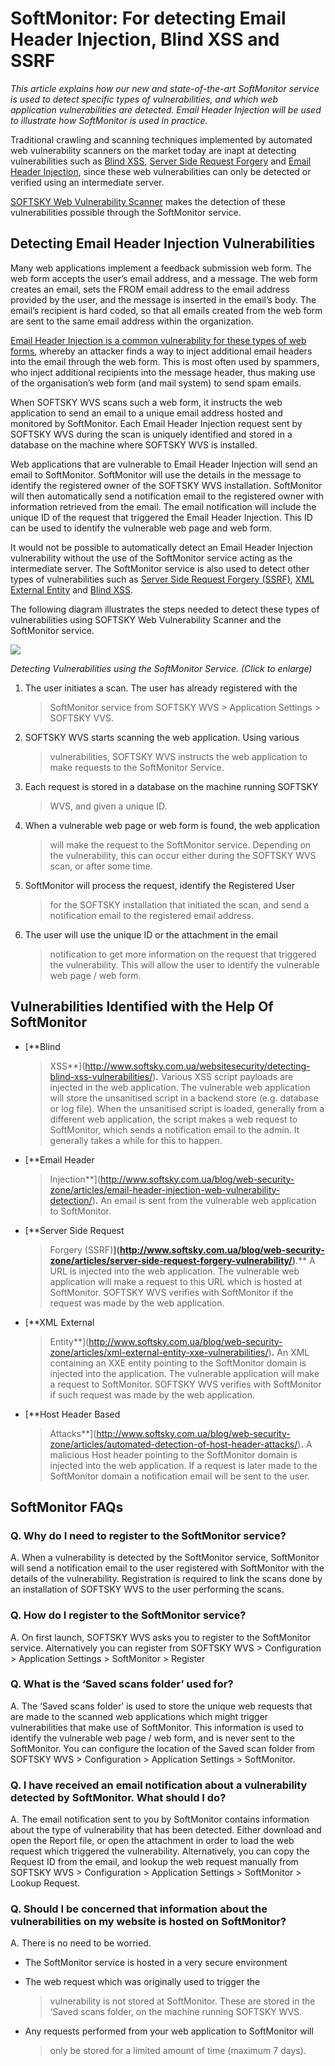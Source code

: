 **SoftMonitor: For detecting Email Header Injection, Blind XSS and SSRF**
========================================================================

*This article explains how our new and state-of-the-art SoftMonitor
service is used to detect specific types of vulnerabilities, and which
web application vulnerabilities are detected. Email Header Injection
will be used to illustrate how SoftMonitor is used in practice.*

Traditional crawling and scanning techniques implemented by automated
web vulnerability scanners on the market today are inapt at detecting
vulnerabilities such as [Blind
XSS](http://www.softsky.com.ua/websitesecurity/detecting-blind-xss-vulnerabilities/),
[Server Side Request
Forgery](http://www.softsky.com.ua/blog/web-security-zone/articles/server-side-request-forgery-vulnerability/)
and [Email Header
Injection](http://www.softsky.com.ua/blog/web-security-zone/articles/email-header-injection-web-vulnerability-detection/),
since these web vulnerabilities can only be detected or verified using
an intermediate server.

[SOFTSKY Web Vulnerability
Scanner](http://www.softsky.com.ua/vulnerability-scanner/) makes the
detection of these vulnerabilities possible through the SoftMonitor
service.

**Detecting Email Header Injection Vulnerabilities**
----------------------------------------------------

Many web applications implement a feedback submission web form. The web
form accepts the user’s email address, and a message. The web form
creates an email, sets the FROM email address to the email address
provided by the user, and the message is inserted in the email’s body.
The email’s recipient is hard coded, so that all emails created from the
web form are sent to the same email address within the organization.

[Email Header Injection is a common vulnerability for these types of web
forms](http://www.softsky.com.ua/blog/web-security-zone/articles/email-header-injection-web-vulnerability-detection/#Email-Header-Injection-WebForms),
whereby an attacker finds a way to inject additional email headers into
the email through the web form. This is most often used by spammers, who
inject additional recipients into the message header, thus making use of
the organisation’s web form (and mail system) to send spam emails.

When SOFTSKY WVS scans such a web form, it instructs the web
application to send an email to a unique email address hosted and
monitored by SoftMonitor. Each Email Header Injection request sent by
SOFTSKY WVS during the scan is uniquely identified and stored in a
database on the machine where SOFTSKY WVS is installed.

Web applications that are vulnerable to Email Header Injection will send
an email to SoftMonitor. SoftMonitor will use the details in the message
to identify the registered owner of the SOFTSKY WVS installation.
SoftMonitor will then automatically send a notification email to the
registered owner with information retrieved from the email. The email
notification will include the unique ID of the request that triggered
the Email Header Injection. This ID can be used to identify the
vulnerable web page and web form.

It would not be possible to automatically detect an Email Header
Injection vulnerability without the use of the SoftMonitor service acting
as the intermediate server. The SoftMonitor service is also used to
detect other types of vulnerabilities such as [Server Side Request
Forgery
(SSRF)](http://www.softsky.com.ua/blog/web-security-zone/articles/server-side-request-forgery-vulnerability/),
[XML External
Entity](http://www.softsky.com.ua/blog/web-security-zone/articles/xml-external-entity-xxe-vulnerabilities/)
and [Blind
XSS](http://www.softsky.com.ua/websitesecurity/detecting-blind-xss-vulnerabilities/).

The following diagram illustrates the steps needed to detect these types
of vulnerabilities using SOFTSKY Web Vulnerability Scanner and the
SoftMonitor service.

![](/media/vulnerability-scanner/acumonitor-blind-xss-detection.md-images/media/image01.png)

*Detecting Vulnerabilities using the SoftMonitor Service. (Click to
enlarge)*

1.  The user initiates a scan. The user has already registered with the
    > SoftMonitor service from SOFTSKY WVS &gt; Application
    > Settings &gt; SOFTSKY VVS.

2.  SOFTSKY WVS starts scanning the web application. Using various
    > vulnerabilities, SOFTSKY WVS instructs the web application to
    > make requests to the SoftMonitor Service.

3.  Each request is stored in a database on the machine running SOFTSKY
    > WVS, and given a unique ID.

4.  When a vulnerable web page or web form is found, the web application
    > will make the request to the SoftMonitor service. Depending on the
    > vulnerability, this can occur either during the SOFTSKY WVS scan,
    > or after some time.

5.  SoftMonitor will process the request, identify the Registered User
    > for the SOFTSKY installation that initiated the scan, and send a
    > notification email to the registered email address.

6.  The user will use the unique ID or the attachment in the email
    > notification to get more information on the request that triggered
    > the vulnerability. This will allow the user to identify the
    > vulnerable web page / web form.

**Vulnerabilities Identified with the Help Of SoftMonitor**
----------------------------------------------------------

-   [**Blind
    > XSS**](http://www.softsky.com.ua/websitesecurity/detecting-blind-xss-vulnerabilities/)**.**
    > Various XSS script payloads are injected in the web application.
    > The vulnerable web application will store the unsanitised script
    > in a backend store (e.g. database or log file). When the
    > unsanitised script is loaded, generally from a different web
    > application, the script makes a web request to SoftMonitor, which
    > sends a notification email to the admin. It generally takes a
    > while for this to happen.

-   [**Email Header
    > Injection**](http://www.softsky.com.ua/blog/web-security-zone/articles/email-header-injection-web-vulnerability-detection/)**.**
    > An email is sent from the vulnerable web application
    > to SoftMonitor.

-   [**Server Side Request
    > Forgery (SSRF)**](http://www.softsky.com.ua/blog/web-security-zone/articles/server-side-request-forgery-vulnerability/)**.**
    > A URL is injected into the web application. The vulnerable web
    > application will make a request to this URL which is hosted
    > at SoftMonitor. SOFTSKY WVS verifies with SoftMonitor if the
    > request was made by the web application.

-   [**XML External
    > Entity**](http://www.softsky.com.ua/blog/web-security-zone/articles/xml-external-entity-xxe-vulnerabilities/)**.**
    > An XML containing an XXE entity pointing to the SoftMonitor domain
    > is injected into the application. The vulnerable application will
    > make a request to SoftMonitor. SOFTSKY WVS verifies with
    > SoftMonitor if such request was made by the web application.

-   [**Host Header Based
    > Attacks**](http://www.softsky.com.ua/blog/web-security-zone/articles/automated-detection-of-host-header-attacks/)**.**
    > A malicious Host header pointing to the SoftMonitor domain is
    > injected into the web application. If a request is later made to
    > the SoftMonitor domain a notification email will be sent to
    > the user.

**SoftMonitor FAQs**
-------------------

### **Q. Why do I need to register to the SoftMonitor service?**

A. When a vulnerability is detected by the SoftMonitor service,
SoftMonitor will send a notification email to the user registered with
SoftMonitor with the details of the vulnerability. Registration is
required to link the scans done by an installation of SOFTSKY WVS to
the user performing the scans.

### **Q. How do I register to the SoftMonitor service?**

A. On first launch, SOFTSKY WVS asks you to register to the SoftMonitor
service. Alternatively you can register from SOFTSKY WVS &gt;
Configuration &gt; Application Settings &gt; SoftMonitor &gt; Register

### **Q. What is the ‘Saved scans folder’ used for?**

A. The ‘Saved scans folder’ is used to store the unique web requests
that are made to the scanned web applications which might trigger
vulnerabilities that make use of SoftMonitor. This information is used to
identify the vulnerable web page / web form, and is never sent to the
SoftMonitor. You can configure the location of the Saved scan folder from
SOFTSKY WVS &gt; Configuration &gt; Application Settings &gt;
SoftMonitor.

### **Q. I have received an email notification about a vulnerability detected by SoftMonitor. What should I do?**

A. The email notification sent to you by SoftMonitor contains information
about the type of vulnerability that has been detected. Either download
and open the Report file, or open the attachment in order to load the
web request which triggered the vulnerability. Alternatively, you can
copy the Request ID from the email, and lookup the web request manually
from SOFTSKY WVS &gt; Configuration &gt; Application Settings &gt;
SoftMonitor &gt; Lookup Request.

### **Q. Should I be concerned that information about the vulnerabilities on my website is hosted on SoftMonitor?**

A. There is no need to be worried.

-   The SoftMonitor service is hosted in a very secure environment

-   The web request which was originally used to trigger the
    > vulnerability is not stored at SoftMonitor. These are stored in the
    > ‘Saved scans folder, on the machine running SOFTSKY WVS.

-   Any requests performed from your web application to SoftMonitor will
    > only be stored for a limited amount of time (maximum 7 days).


